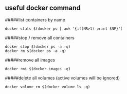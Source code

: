 ## useful docker command

#####list containers by name
```
docker stats $(docker ps | awk '{if(NR>1) print $NF}')
```

#####stop / remove all containers
```
docker stop $(docker ps -a -q)
docker rm $(docker ps -a -q)
```

#####remove all images
```
docker rmi $(docker images -q)
```

#####delete all volumes (active volumes will be ignored)
```
docker volume rm $(docker volume ls -q)
```
